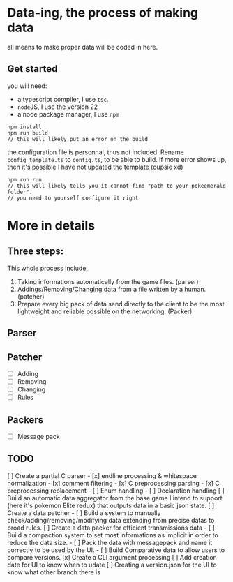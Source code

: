 # Data-ing, the process of making data
all means to make proper data will be coded in here.

## Get started
you will need:
- a typescript compiler, I use `tsc`.
- `node`JS, I use the version 22
- a node package manager, I use `npm`
```
npm install
npm run build
// this will likely put an error on the build
```
the configuration file is personnal, thus not included. Rename `config_template.ts` to `config.ts`, to be able to build.
if more error shows up, then it's possible I have not updated the template (oupsie xd)
```
npm run run
// this will likely tells you it cannot find "path to your pokeemerald folder".
// you need to yourself configure it right
```

# More in details

## Three steps:
This whole process include, 
1. Taking informations automatically from the game files. (parser)
2. Addings/Removing/Changing data from a file written by a human. (patcher)
3. Prepare every big pack of data send directly to the client to be the most lightweight and reliable possible on the networking. (Packer)

## Parser

## Patcher
- [ ] Adding
- [ ] Removing
- [ ] Changing
- [ ] Rules

## Packers
- [ ] Message pack

## TODO
[ ] Create a partial C parser
    - [x] endline processing & whitespace normalization
    - [x] comment filtering
    - [x] C preprocessing parsing
    - [x] C preprocessing replacement
    - [ ] Enum handling
    - [ ] Declaration handling
[ ] Build an automatic data aggregator from the base game I intend to support (here it's pokemon Elite redux) that outputs data in a basic json state.
[ ] Create a data patcher
    - [ ] Build a system to manually check/adding/removing/modifying data extending from precise datas to broad rules.
[ ] Create a data packer for efficient transmissions data
    - [ ] Build a compaction system to set most informations as implicit in order to reduce the data size.
    - [ ] Pack the data with messagepack and name it correctly to be used by the UI.
    - [ ] Build Comparative data to allow users to compare versions.
[x] Create a CLI argument processing
[ ] Add creation date for UI to know when to udate
[ ] Creating a version.json for the UI to know what other branch there is
